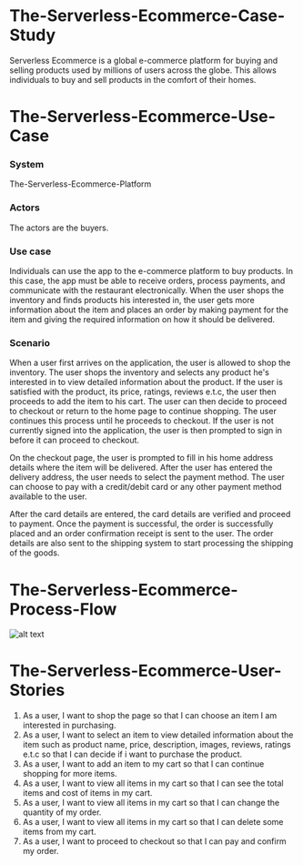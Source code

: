 # The-Serverless-Ecommerce-Case-Study
Serverless Ecommerce is a global e-commerce platform for buying and selling products used by millions of users across the globe. This allows individuals to buy and sell products in the comfort of their homes.

# The-Serverless-Ecommerce-Use-Case

### System
The-Serverless-Ecommerce-Platform  

### Actors
The actors are the buyers.

### Use case

Individuals can use the app to the e-commerce platform to buy products. In this case, the app must be able to receive orders, process payments, and communicate with the restaurant electronically. When the user shops the inventory and finds products his interested in, the user gets more information about the item and places an order by making payment for the item and giving the required information on how it should be delivered.

### Scenario
When a user first arrives on the application, the user is allowed to shop the inventory. The user shops the inventory and selects any product he's interested in to view detailed information about the product. If the user is satisfied with the product, its price, ratings, reviews e.t.c, the user then proceeds to add the item to his cart. The user can then decide to proceed to checkout or return to the home page to continue shopping. The user continues this process until he proceeds to checkout.
If the user is not currently signed into the application, the user is then prompted to sign in before it can proceed to checkout.

On the checkout page, the user is prompted to fill in his home address details where the item will be delivered. After the user has entered the delivery address, the user needs to select the payment method. The user can choose to pay with a credit/debit card or any other payment method available to the user.

After the card details are entered, the card details are verified and proceed to payment. Once the payment is successful, the order is successfully placed and an order confirmation receipt is sent to the user. The order details are also sent to the shipping system to start processing the shipping of the goods.

# The-Serverless-Ecommerce-Process-Flow
![alt text](https://github.com/blacktechiegirl/The-Serverless-Raven-Case-Study/blob/main/assets/serverless-raven.png)


# The-Serverless-Ecommerce-User-Stories
1. As a user, I want to shop the page so that I can choose an item I am interested in purchasing.
2. As a user, I want to select an item to view detailed information about the item such as product name, price, description, images, reviews, ratings e.t.c so that I can decide if i want to purchase the product.
3. As a user, I want to add an item to my cart so that I can continue shopping for more items.
4. As a user, I want to view all items in my cart so that I can see the total items and cost of items in my cart.
5. As a user, I want to view all items in my cart so that I can change the quantity of my order.
6. As a user, I want to view all items in my cart so that I can delete some items from my cart.
7. As a user, I want to proceed to checkout so that I can pay and confirm my order.
